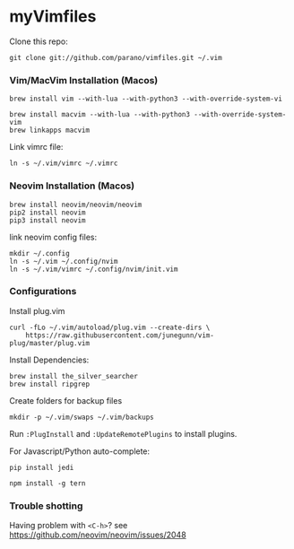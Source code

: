 myVimfiles
==============

Clone this repo:
```
git clone git://github.com/parano/vimfiles.git ~/.vim
```

### Vim/MacVim Installation (Macos)

``` 
brew install vim --with-lua --with-python3 --with-override-system-vi
```
```
brew install macvim --with-lua --with-python3 --with-override-system-vim
brew linkapps macvim
```

Link vimrc file:
```
ln -s ~/.vim/vimrc ~/.vimrc
```

### Neovim Installation (Macos)
```
brew install neovim/neovim/neovim
pip2 install neovim
pip3 install neovim
```

link neovim config files:
```
mkdir ~/.config
ln -s ~/.vim ~/.config/nvim
ln -s ~/.vim/vimrc ~/.config/nvim/init.vim
```

### Configurations

Install plug.vim
```
curl -fLo ~/.vim/autoload/plug.vim --create-dirs \
    https://raw.githubusercontent.com/junegunn/vim-plug/master/plug.vim
```

Install Dependencies:
``` 
brew install the_silver_searcher
brew install ripgrep
```

Create folders for backup files
``` 
mkdir -p ~/.vim/swaps ~/.vim/backups 
```

Run `:PlugInstall` and `:UpdateRemotePlugins` to install plugins.

For Javascript/Python auto-complete:
```
pip install jedi
```
```
npm install -g tern
```


### Trouble shotting

Having problem with `<C-h>`? see https://github.com/neovim/neovim/issues/2048

